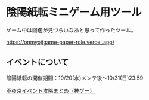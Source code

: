 # 陰陽紙転ミニゲーム用ツール

ゲーム中は図鑑が見づらいなあと思って作ったツール。  

https://onmyojigame-paper-role.vercel.app/


## イベントについて

陰陽紙転の開催期間：10/20(水)メンテ後～10/31(日)23:59

[不夜京イベント攻略まとめ（神ゲー）](https://kamigame.jp/%E9%99%B0%E9%99%BD%E5%B8%AB/page/179926091471795562.html)
